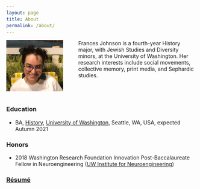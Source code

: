 ```yaml
---
layout: page
title: About
permalink: /about/
---
```


<div><img src="https://github.com/francesnjohnson/francesnjohnson.github.io/raw/master/imgs/profile.jpg" align="left" alt="AJ Photo" width="30%" style="margin: 0px 40px 0px 0px;"/><p>Frances Johnson is a fourth-year History major, with Jewish Studies and Diversity minors, at the University of Washington. Her research interests include social movements, collective memory, print media, and Sephardic studies.</p><br><br></div>

### Education
* BA, <a href="https://history.washington.edu">History</a>, <a href="https://www.washington.edu">University of Washington</a>, Seattle, WA, USA, expected Autumn 2021

### Honors
* 2018 Washington Research Foundation Innovation Post-Baccalaureate Fellow in Neuroengineering ([UW Institute for Neuroengineering](http://uwin.washington.edu/students/post-bacs/current/))

### [Résumé](https://aidanjohnson.github.io/johnsonaidan_resume/johnsonaidan_resume.pdf)
